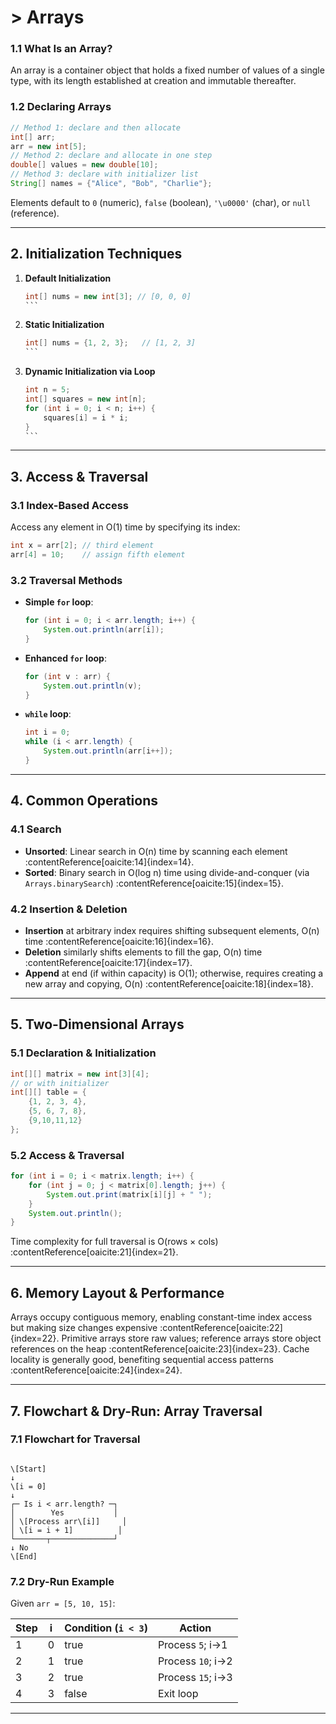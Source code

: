 # > Arrays

### 1.1 What Is an Array?

An array is a container object that holds a fixed number of values of a single type, with its length established at creation and immutable thereafter.

### 1.2 Declaring Arrays

```java
// Method 1: declare and then allocate
int[] arr;
arr = new int[5];
// Method 2: declare and allocate in one step
double[] values = new double[10];
// Method 3: declare with initializer list
String[] names = {"Alice", "Bob", "Charlie"};
```

Elements default to `0` (numeric), `false` (boolean), `'\u0000'` (char), or `null` (reference).

---

## 2. Initialization Techniques

1. **Default Initialization**

   ````java
   int[] nums = new int[3]; // [0, 0, 0]
   ```  
2. **Static Initialization**

   ````java
   int[] nums = {1, 2, 3};   // [1, 2, 3]
   ``` 
3. **Dynamic Initialization via Loop**

   ````java
   int n = 5;
   int[] squares = new int[n];
   for (int i = 0; i < n; i++) {
       squares[i] = i * i;
   }
   ```

---

## 3. Access & Traversal

### 3.1 Index-Based Access

Access any element in O(1) time by specifying its index:

```java
int x = arr[2]; // third element
arr[4] = 10;    // assign fifth element
```   

### 3.2 Traversal Methods  
- **Simple `for` loop**:  
  ```java
  for (int i = 0; i < arr.length; i++) {
      System.out.println(arr[i]);
  }
  ``` 
- **Enhanced `for` loop**:  
  ```java
  for (int v : arr) {
      System.out.println(v);
  }
  ```
- **`while` loop**:  
  ```java
  int i = 0;
  while (i < arr.length) {
      System.out.println(arr[i++]);
  }
  ``` 

---

## 4. Common Operations

### 4.1 Search  
- **Unsorted**: Linear search in O(n) time by scanning each element :contentReference[oaicite:14]{index=14}.  
- **Sorted**: Binary search in O(log n) time using divide-and-conquer (via `Arrays.binarySearch`) :contentReference[oaicite:15]{index=15}.

### 4.2 Insertion & Deletion  
- **Insertion** at arbitrary index requires shifting subsequent elements, O(n) time :contentReference[oaicite:16]{index=16}.  
- **Deletion** similarly shifts elements to fill the gap, O(n) time :contentReference[oaicite:17]{index=17}.  
- **Append** at end (if within capacity) is O(1); otherwise, requires creating a new array and copying, O(n) :contentReference[oaicite:18]{index=18}.

---

## 5. Two-Dimensional Arrays

### 5.1 Declaration & Initialization  
```java
int[][] matrix = new int[3][4];
// or with initializer
int[][] table = {
    {1, 2, 3, 4},
    {5, 6, 7, 8},
    {9,10,11,12}
};
```  

### 5.2 Access & Traversal  
```java
for (int i = 0; i < matrix.length; i++) {
    for (int j = 0; j < matrix[0].length; j++) {
        System.out.print(matrix[i][j] + " ");
    }
    System.out.println();
}
```

Time complexity for full traversal is O(rows × cols) :contentReference[oaicite:21]{index=21}.

---

## 6. Memory Layout & Performance

Arrays occupy contiguous memory, enabling constant-time index access but making size changes expensive :contentReference[oaicite:22]{index=22}. Primitive arrays store raw values; reference arrays store object references on the heap :contentReference[oaicite:23]{index=23}. Cache locality is generally good, benefiting sequential access patterns :contentReference[oaicite:24]{index=24}.

---

## 7. Flowchart & Dry-Run: Array Traversal

### 7.1 Flowchart for Traversal

```

\[Start]
↓
\[i = 0]
↓
┌─ Is i < arr.length? ─┐
│        Yes           │
│ \[Process arr\[i]]     │
│ \[i = i + 1]          │
└───────┬──────────────┘
↓ No
\[End]

```

### 7.2 Dry-Run Example

Given `arr = [5, 10, 15]`:

| Step | i | Condition (`i < 3`) | Action             |
|------|---|----------------------|--------------------|
| 1    | 0 | true                 | Process `5`; i→1   |
| 2    | 1 | true                 | Process `10`; i→2  |
| 3    | 2 | true                 | Process `15`; i→3  |
| 4    | 3 | false                | Exit loop          |

---
